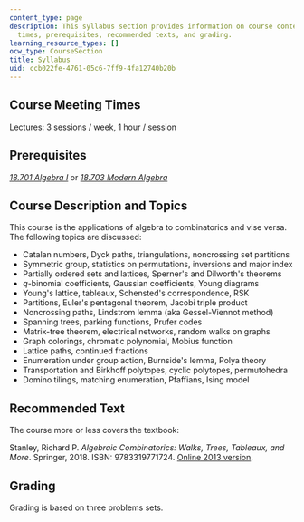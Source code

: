 ```yaml
---
content_type: page
description: This syllabus section provides information on course content, meeting
  times, prerequisites, recommended texts, and grading.
learning_resource_types: []
ocw_type: CourseSection
title: Syllabus
uid: ccb022fe-4761-05c6-7ff9-4fa12740b20b
---
```


Course Meeting Times
--------------------

Lectures: 3 sessions / week, 1 hour / session

Prerequisites
-------------

_[18.701 Algebra I](/courses/18-701-algebra-i-fall-2010)_ or _[18.703 Modern Algebra](/courses/18-703-modern-algebra-spring-2013)_

Course Description and Topics
-----------------------------

This course is the applications of algebra to combinatorics and vise versa. The following topics are discussed:

*   Catalan numbers, Dyck paths, triangulations, noncrossing set partitions
*   Symmetric group, statistics on permutations, inversions and major index
*   Partially ordered sets and lattices, Sperner's and Dilworth's theorems
*   _q_\-binomial coefficients, Gaussian coefficients, Young diagrams
*   Young's lattice, tableaux, Schensted's correspondence, RSK
*   Partitions, Euler's pentagonal theorem, Jacobi triple product
*   Noncrossing paths, Lindstrom lemma (aka Gessel-Viennot method)
*   Spanning trees, parking functions, Prufer codes
*   Matrix-tree theorem, electrical networks, random walks on graphs
*   Graph colorings, chromatic polynomial, Mobius function
*   Lattice paths, continued fractions
*   Enumeration under group action, Burnside's lemma, Polya theory
*   Transportation and Birkhoff polytopes, cyclic polytopes, permutohedra
*   Domino tilings, matching enumeration, Pfaffians, Ising model

Recommended Text
----------------

The course more or less covers the textbook:

Stanley, Richard P. _Algebraic Combinatorics: Walks, Trees, Tableaux, and More_. Springer, 2018. ISBN: 9783319771724. [Online 2013 version](http://math.mit.edu/~rstan/algcomb/index.html).

Grading
-------

Grading is based on three problems sets.
